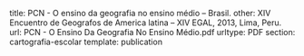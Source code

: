 title: PCN - O ensino da geografia no ensino médio – Brasil.
other: XIV Encuentro de Geografos de America latina – XIV EGAL, 2013, Lima, Peru.
url: PCN - O Ensino Da Geografia No Ensino Médio.pdf
urltype: PDF
section: cartografia-escolar
template: publication
